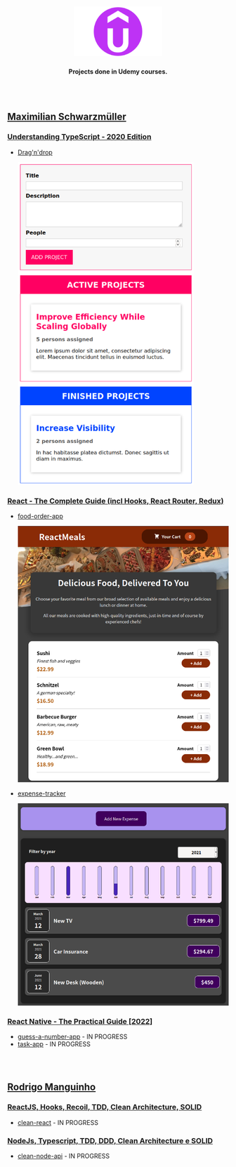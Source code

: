 <h1 align="center">
  <img src=".github/logo.png" width="200px" alt="logo" />
</h1>

<h4 align="center">
  Projects done in Udemy courses.
</h4>

<br />
<br />

## [Maximilian Schwarzmüller](https://www.udemy.com/user/maximilian-schwarzmuller/)

### [Understanding TypeScript - 2020 Edition](https://www.udemy.com/course/understanding-typescript/)

- [Drag'n'drop](https://github.com/pablomaribondo/dragndrop)

  <kbd>
    <img src=".github/dragndrop.png" width="400" />
  </kbd>

### [React - The Complete Guide (incl Hooks, React Router, Redux)](https://www.udemy.com/course/react-the-complete-guide-incl-redux/)

- [food-order-app](https://github.com/pablomaribondo/food-order-app)

  <kbd>
    <img src=".github/food-order.png" width="500" />
  </kbd>

- [expense-tracker](https://github.com/pablomaribondo/expense-tracker)

  <kbd>
    <img src=".github/expense-tracker.png" width="500" />
  </kbd>

### [React Native - The Practical Guide [2022]](https://www.udemy.com/course/react-native-the-practical-guide/)

- [guess-a-number-app](https://github.com/pablomaribondo/guess-a-number-app) - IN PROGRESS
- [task-app](https://github.com/pablomaribondo/task-app) - IN PROGRESS

<br />
<br />

## [Rodrigo Manguinho](https://www.udemy.com/user/rodrigo-manguinho/)

### [ReactJS, Hooks, Recoil, TDD, Clean Architecture, SOLID](https://www.udemy.com/course/react-com-mango/)

- [clean-react](https://github.com/pablomaribondo/clean-react) - IN PROGRESS

### [NodeJs, Typescript, TDD, DDD, Clean Architecture e SOLID](https://www.udemy.com/course/tdd-com-mango/)

- [clean-node-api](https://github.com/pablomaribondo/clean-node-api) - IN PROGRESS
